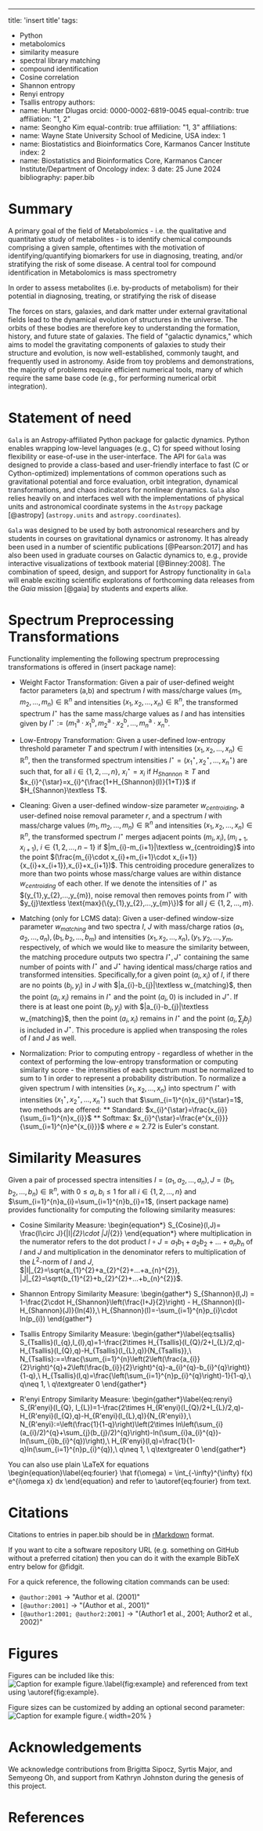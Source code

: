 
---
title: 'insert title'
tags:
  - Python
  - metabolomics
  - similarity measure
  - spectral library matching
  - compound identification
  - Cosine correlation
  - Shannon entropy
  - Renyi entropy
  - Tsallis entropy
authors:
  - name: Hunter Dlugas
    orcid: 0000-0002-6819-0045
    equal-contrib: true
    affiliation: "1, 2"
  - name: Seongho Kim
    equal-contrib: true 
    affiliation: "1, 3"
affiliations:
 - name: Wayne State University School of Medicine, USA
   index: 1
 - name: Biostatistics and Bioinformatics Core, Karmanos Cancer Institute
   index: 2
 - name: Biostatistics and Bioinformatics Core, Karmanos Cancer Institute/Department of Oncology
   index: 3
date: 25 June 2024
bibliography: paper.bib


# Summary

A primary goal of the field of Metabolomics - i.e. the qualitative and quantitative study of metabolites - is to identify chemical compounds comprising a given sample, oftentimes with the motivation of identifying/quantifying biomarkers for use in diagnosing, treating, and/or stratifying the risk of some disease. A central tool for compound identification in Metabolomics is mass spectrometry

In order to assess metabolites (i.e. by-products of metabolism) for their potential in diagnosing, treating, or stratifying the risk of disease

The forces on stars, galaxies, and dark matter under external gravitational
fields lead to the dynamical evolution of structures in the universe. The orbits
of these bodies are therefore key to understanding the formation, history, and
future state of galaxies. The field of "galactic dynamics," which aims to model
the gravitating components of galaxies to study their structure and evolution,
is now well-established, commonly taught, and frequently used in astronomy.
Aside from toy problems and demonstrations, the majority of problems require
efficient numerical tools, many of which require the same base code (e.g., for
performing numerical orbit integration).

# Statement of need

`Gala` is an Astropy-affiliated Python package for galactic dynamics. Python
enables wrapping low-level languages (e.g., C) for speed without losing
flexibility or ease-of-use in the user-interface. The API for `Gala` was
designed to provide a class-based and user-friendly interface to fast (C or
Cython-optimized) implementations of common operations such as gravitational
potential and force evaluation, orbit integration, dynamical transformations,
and chaos indicators for nonlinear dynamics. `Gala` also relies heavily on and
interfaces well with the implementations of physical units and astronomical
coordinate systems in the `Astropy` package [@astropy] (`astropy.units` and
`astropy.coordinates`).

`Gala` was designed to be used by both astronomical researchers and by
students in courses on gravitational dynamics or astronomy. It has already been
used in a number of scientific publications [@Pearson:2017] and has also been
used in graduate courses on Galactic dynamics to, e.g., provide interactive
visualizations of textbook material [@Binney:2008]. The combination of speed,
design, and support for Astropy functionality in `Gala` will enable exciting
scientific explorations of forthcoming data releases from the *Gaia* mission
[@gaia] by students and experts alike.


# Spectrum Preprocessing Transformations
Functionality implementing the following spectrum preprocessing transformations is offered in (insert package name):

* Weight Factor Transformation: Given a pair of user-defined weight factor parameters $(\text{a,b})$ and spectrum $I$ with mass/charge values $(m_{1},m_{2},...,m_{n})\in\mathbb{R}^{n}$ and intensities $(x_{1},x_{2},...,x_{n})\in\mathbb{R}^{n}$, the transformed spectrum $I^{\star}$ has the same mass/charge values as $I$ and has intensities given by $I^{\star}:=(m_{1}^{\text{a}}\cdot x_{1}^{\text{b}},m_{2}^{\text{a}}\cdot x_{2}^{\text{b}},...,m_{n}^{\text{a}}\cdot x_{n}^{\text{b}}$.

* Low-Entropy Transformation: Given a user-defined low-entropy threshold parameter $T$ and spectrum $I$ with intensities $(x_{1},x_{2},...,x_{n})\in\mathbb{R}^{n}$, then the transformed spectrum intensities $I^{\star}=(x_{1}^{\star},x_{2}^{\star},...,x_{n}^{\star})$ are such that, for all $i\in\{1,2,...,n\}$, $x_{i}^{\star}=x_{i}$ if $H_{Shannon}\geq T$ and $x_{i}^{\star}=x_{i}^{\frac{1+H_{Shannon}(I)}{1+T}}$ if $H_{Shannon}\textless T$.

* Cleaning: Given a user-defined window-size parameter $w_{centroiding}$, a user-defined noise removal parameter $r$, and a spectrum $I$ with mass/charge values $(m_{1},m_{2},...,m_{n})\in\mathbb{R}^{n}$ and intensities $(x_{1},x_{2},...,x_{n})\in\mathbb{R}^{n}$, the transformed spectrum $I^{\star}$ merges adjacent points $(m_{i},x_{i}),(m_{i+1},x_{i+1})$, $i\in\{1,2,...,n-1\}$ if $|m_{i}-m_{i+1}|\textless w_{centroiding}$ into the point $(\frac{m_{i}\cdot x_{i}+m_{i+1}\cdot x_{i+1}}{x_{i}+x_{i+1}},x_{i}+x_{i+1})$. This centroiding procedure generalizes to more than two points whose mass/charge values are within distance $w_{centroiding}$ of each other. If we denote the intensities of $I^{\star}$ as $(y_{1},y_{2},...,y_{m}), noise removal then removes points from $I^{\star}$ with $y_{j}\textless \text{max}(\{y_{1},y_{2},...,y_{m}\})$ for all $j\in\{1,2,...,m\}$.

* Matching (only for LCMS data): Given a user-defined window-size parameter $w_{matching}$ and two spectra $I$, $J$ with mass/charge ratios $(a_{1},a_{2},...,a_{n}), (b_{1},b_{2},...,b_{m})$ and intensities $(x_{1},x_{2},...,x_{n}), (y_{1},y_{2},...,y_{m}$, respectively, of which we would like to measure the similarity between, the matching procedure outputs two spectra $I^{\star},J^{\star}$ containing the same number of points with $I^{\star}$ and $J^{\star}$ having identical mass/charge ratios and transformed intensities. Specifically,for a given point $(a_{i},x_{i})$ of $I$, if there are no points $(b_{j},y_{j})$ in $J$ with $|a_{i}-b_{j}|\textless w_{matching}$, then the point $(a_{i},x_{i})$ remains in $I^{\star}$ and the point $(a_{i},0)$ is included in $J^{\star}$. If there is at least one point $(b_{j},y_{j})$ with $|a_{i}-b_{j}|\textless w_{matching}$, then the point $(a_{i},x_{i})$ remains in $I^{\star}$ and the point $(a_{i},\sum_{j}b_{j})$ is included in $J^{\star}$. This procedure is applied when transposing the roles of $I$ and $J$ as well.

* Normalization: Prior to computing entropy - regardless of whether in the context of performing the low-entropy transformation or computing similarity score - the intensities of each spectrum must be normalized to sum to 1 in order to represent a probability distribution. To normalize a given spectrum $I$ with intensities $(x_{1},x_{2},...,x_{n})$ into spectrum $I^{\star}$ with intensities $(x_{1}^{\star},x_{2}^{\star},...,x_{n}^{\star})$ such that $\sum_{i=1}^{n}x_{i}^{\star}=1$, two methods are offered:
  ** Standard: $x_{i}^{\star}=\frac{x_{i}}{\sum_{i=1}^{n}x_{i}}$
  ** Softmax: $x_{i}^{\star}=\frac{e^{x_{i}}}{\sum_{i=1}^{n}e^{x_{i}}}$ where $e\approx 2.72$ is Euler's constant.


# Similarity Measures
Given a pair of processed spectra intensities $I=(a_{1},a_{2},...,a_{n}), J=(b_{1},b_{2},...,b_{n})\in\mathbb{R}^{n}$, with $0\leq a_{i},b_{i}\leq 1$ for all $i\in\{1,2,...,n\}$ and $\sum_{i=1}^{n}a_{i}=\sum_{i=1}^{n}b_{i}=1$, (insert package name) provides functionality for computing the following similarity measures:

* Cosine Similarity Measure:
\begin{equation*}
    S_{Cosine}(I,J)= \frac{I\circ J}{|I|_{2}\cdot |J|_{2}}
\end{equation*}
where multiplication in the numerator refers to the dot product $I\circ J=a_{1}b_{1}+a_{2}b_{2}+...+a_{n}b_{n}$ of $I$ and $J$ and multiplication in the denominator refers to multiplication of the $L^{2}$-norm of $I$ and $J$, $|I|_{2}=\sqrt{a_{1}^{2}+a_{2}^{2}+...+a_{n}^{2}}, |J|_{2}=\sqrt{b_{1}^{2}+b_{2}^{2}+...+b_{n}^{2}}$.

* Shannon Entropy Similarity Measure:
\begin{gather*}
    S_{Shannon}(I,J) = 1-\frac{2\cdot H_{Shannon}\left(\frac{I+J}{2}\right) - H_{Shannon}(I)-H_{Shannon}(J)}{ln(4)},\\
    H_{Shannon}(I)=-\sum_{i=1}^{n}p_{i}\cdot ln(p_{i})
\end{gather*}

* Tsallis Entropy Similarity Measure:
\begin{gather*}\label{eq:tsallis}
    S_{Tsallis}(I_{q},I_{l},q)=1-\frac{2\times H_{Tsallis}(I_{Q}/2+I_{L}/2,q)-H_{Tsallis}(I_{Q},q)-H_{Tsallis}(I_{L},q)}{N_{Tsallis}},\\
    N_{Tsallis}:==\frac{\sum_{i=1}^{n}\left(2\left(\frac{a_{i}}{2}\right)^{q}+2\left(\frac{b_{i}}{2}\right)^{q}-a_{i}^{q}-b_{i}^{q}\right)}{1-q},\\
    H_{Tsallis}(I,q)=\frac{\left(\sum_{i=1}^{n}p_{i}^{q}\right)-1}{1-q},\\
    q\neq 1, \ q\textgreater 0
\end{gather*}

* R\'enyi Entropy Similarity Measure:
\begin{gather*}\label{eq:renyi}
    S_{R\'enyi}(I_{Q}, I_{L})=1-\frac{2\times H_{R\'enyi}(I_{Q}/2+I_{L}/2,q)-H_{R\'enyi}(I_{Q},q)-H_{R\'enyi}(I_{L},q)}{N_{R\'enyi}},\\
    N_{R\'enyi}:=\left(\frac{1}{1-q}\right)\left(2\times ln\left(\sum_{i}(a_{i}/2)^{q}+\sum_{j}(b_{j}/2)^{q}\right)-ln(\sum_{i}a_{i}^{q})-ln(\sum_{i}b_{i}^{q})\right),\\
    H_{R\'enyi}(I,q)=\frac{1}{1-q}ln(\sum_{i=1}^{n}p_{i}^{q}),\\
    q\neq 1, \ q\textgreater 0
\end{gather*}


You can also use plain \LaTeX for equations
\begin{equation}\label{eq:fourier}
\hat f(\omega) = \int_{-\infty}^{\infty} f(x) e^{i\omega x} dx
\end{equation}
and refer to \autoref{eq:fourier} from text.


# Citations

Citations to entries in paper.bib should be in
[rMarkdown](http://rmarkdown.rstudio.com/authoring_bibliographies_and_citations.html)
format.

If you want to cite a software repository URL (e.g. something on GitHub without a preferred
citation) then you can do it with the example BibTeX entry below for @fidgit.

For a quick reference, the following citation commands can be used:
- `@author:2001`  ->  "Author et al. (2001)"
- `[@author:2001]` -> "(Author et al., 2001)"
- `[@author1:2001; @author2:2001]` -> "(Author1 et al., 2001; Author2 et al., 2002)"


# Figures

Figures can be included like this:
![Caption for example figure.\label{fig:example}](figure.png)
and referenced from text using \autoref{fig:example}.

Figure sizes can be customized by adding an optional second parameter:
![Caption for example figure.](figure.png){ width=20% }


# Acknowledgements

We acknowledge contributions from Brigitta Sipocz, Syrtis Major, and Semyeong
Oh, and support from Kathryn Johnston during the genesis of this project.


# References


